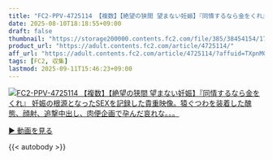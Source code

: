 ```yaml
---
title: "FC2-PPV-4725114 【複数】【絶望の狭間 望まない妊娠】『同情するなら金をくれ』 妊娠の根源となったSEXを記録した貴重映像。猿ぐつわを装着した醜態、顔射、追撃中出し、肉便企画で孕んだ哀れな。。。"
date: 2025-08-10T18:18:55+09:00
draft: false
thumbnail: "https://storage200000.contents.fc2.com/file/385/38454154/1752656462.09.jpg"
product_url: "https://adult.contents.fc2.com/article/4725114/"
aff_url: "https://adult.contents.fc2.com/article/4725114/?affuid=TXpnM01qYzFNalk9"
tags: [FC2, 収集]
lastmod: 2025-09-11T15:46:23+09:00
---
```

[![FC2-PPV-4725114 【複数】【絶望の狭間 望まない妊娠】『同情するなら金をくれ』 妊娠の根源となったSEXを記録した貴重映像。猿ぐつわを装着した醜態、顔射、追撃中出し、肉便企画で孕んだ哀れな。。。](https://storage200000.contents.fc2.com/file/385/38454154/1752656462.09.jpg)](https://adult.contents.fc2.com/article/4725114/?affuid=TXpnM01qYzFNalk9)

[▶︎ 動画を見る](https://adult.contents.fc2.com/article/4725114/?affuid=TXpnM01qYzFNalk9)


{{< autobody >}}
